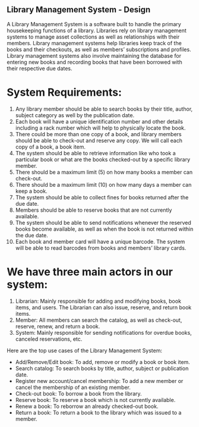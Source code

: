 ## Library Management System - Design

A Library Management System is a software built to handle the primary housekeeping functions of a library. Libraries rely on library management systems to manage asset collections as well as relationships with their members. Library management systems help libraries keep track of the books and their checkouts, as well as members’ subscriptions and profiles.
Library management systems also involve maintaining the database for entering new books and recording books that have been borrowed with their respective due dates.

# System Requirements:

1. Any library member should be able to search books by their title, author, subject category as well by the publication date.
2. Each book will have a unique identification number and other details including a rack number which will help to physically locate the book.
3. There could be more than one copy of a book, and library members should be able to check-out and reserve any copy. We will call each copy of a book, a book item.
4. The system should be able to retrieve information like who took a particular book or what are the books checked-out by a specific library member.
5. There should be a maximum limit (5) on how many books a member can check-out.
6. There should be a maximum limit (10) on how many days a member can keep a book.
7. The system should be able to collect fines for books returned after the due date.
8. Members should be able to reserve books that are not currently available.
9. The system should be able to send notifications whenever the reserved books become available, as well as when the book is not returned within the due date.
10. Each book and member card will have a unique barcode. The system will be able to read barcodes from books and members’ library cards.

# We have three main actors in our system:

1. Librarian: Mainly responsible for adding and modifying books, book items, and users. The Librarian can also issue, reserve, and return book items.
2. Member: All members can search the catalog, as well as check-out, reserve, renew, and return a book.
3. System: Mainly responsible for sending notifications for overdue books, canceled reservations, etc.

Here are the top use cases of the Library Management System:

- Add/Remove/Edit book: To add, remove or modify a book or book item.
- Search catalog: To search books by title, author, subject or publication date.
- Register new account/cancel membership: To add a new member or cancel the membership of an existing member.
- Check-out book: To borrow a book from the library.
- Reserve book: To reserve a book which is not currently available.
- Renew a book: To reborrow an already checked-out book.
- Return a book: To return a book to the library which was issued to a member.  